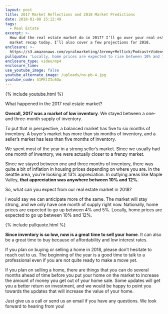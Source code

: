 ```yaml
---
layout: post
title: 2017 Market Reflections and 2018 Market Predictions
date: 2018-01-08 15:12:49
tags:
  - Real Estate
excerpt: >-
  How did the real estate market do in 2017? I’ll go over your real estate
  market recap today. I’ll also cover a few projections for 2018.
enclosure: >-
  https://s3.amazonaws.com/vyralmarketing/Jeremy+Mellick/Podcast+Videos/Excel+Real+Estate+Experts-+2017+Market+Reflections+and+2018+Market+Predictions.mp4
pullquote: 'Locally, home prices are expected to rise between 10% and 12% in 2018.'
enclosure_type: video/mp4
enclosure_time:
use_youtube_image: false
youtube_alternate_image: /uploads/no-pb-4.jpg
youtube_code: 41PKtZIc6Gw
---
```



{% include youtube.html %}

What happened in the 2017 real estate market?

**Overall, 2017 was a market of low inventory**. We stayed between a one- and three-month supply of inventory.

To put that in perspective, a balanced market has five to six months of inventory. A buyer’s market has more than six months of inventory, and a seller’s market has less than five months of inventory.

We spent most of the year in a strong seller’s market. Since we usually had one month of inventory, we were actually closer to a frenzy market.

Since we stayed between one and three months of inventory, there was quite a bit of inflation in housing prices depending on where you are. In the Seattle area, you’re looking at 13% appreciation. In outlying areas like Maple Valley, **that appreciation was anywhere between 10% and 12%.**

So, what can you expect from our real estate market in 2018?

I would say we can anticipate more of the same. The market will stay strong, and we only have one month of supply right now. Nationally, home prices are expected to go up between 4% and 5%. Locally, home prices are expected to go up between 10% and 12%.

{% include pullquote.html %}

**Since inventory is so low, now is a great time to sell your home**. It can also be a great time to buy because of affordability and low interest rates.

If you plan on buying or selling a home in 2018, please don’t hesitate to reach out to us. The beginning of the year is a good time to talk to a professional even if you are not quite ready to make a move yet.

If you plan on selling a home, there are things that you can do several months ahead of time before you put your home on the market to increase the amount of money you get out of your home sale. Some updates will get you a better return on investment, and we would be happy to point you towards the updates that will increase the value of your home.

Just give us a call or send us an email if you have any questions. We look forward to hearing from you!

&nbsp;
